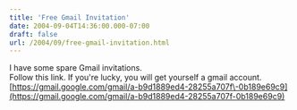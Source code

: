 ```yaml
---
title: 'Free Gmail Invitation'
date: 2004-09-04T14:36:00.000-07:00
draft: false
url: /2004/09/free-gmail-invitation.html
---
```


I have some spare Gmail invitations.  
Follow this link. If you're lucky, you will get yourself a gmail account.  
[https://gmail.google.com/gmail/a-b9d1889ed4-28255a707f\-0b189e69c9](https://gmail.google.com/gmail/a-b9d1889ed4-28255a707f-0b189e69c9)
